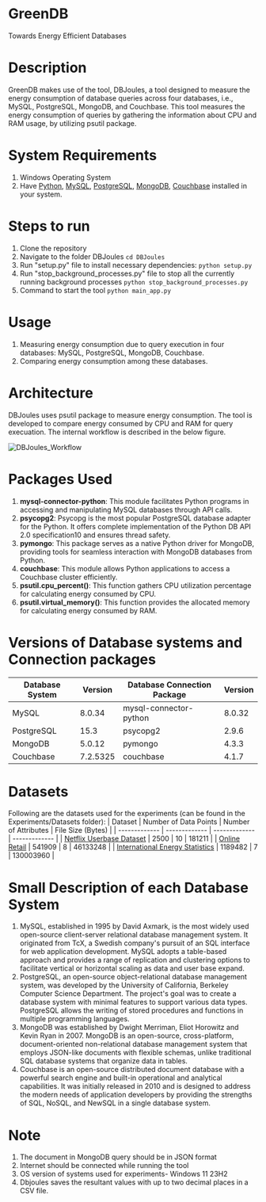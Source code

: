 # GreenDB

Towards Energy Efficient Databases

# Description

GreenDB makes use of the tool, DBJoules, a tool designed to measure the energy consumption of database queries across four databases, i.e., MySQL, PostgreSQL, MongoDB, and Couchbase. This tool measures the energy consumption of queries by gathering the information about CPU and RAM usage, by utilizing psutil package.

# System Requirements

1. Windows Operating System</li>
2. Have <a href="https://www.python.org/downloads/">Python</a>, <a href="https://dev.mysql.com/downloads/installer/">MySQL</a>, <a href="https://www.postgresql.org/download/">PostgreSQL</a>, <a href="https://www.mongodb.com/try/download/community">MongoDB</a>, <a href="https://www.couchbase.com/downloads/?family=couchbase-server">Couchbase</a> installed in your system.</li>


# Steps to run

1. Clone the repository
2. Navigate to the folder DBJoules ```cd DBJoules```
3. Run "setup.py" file to install necessary dependencies: ```python setup.py```
4. Run "stop_background_processes.py" file to stop all the currently running background processes ```python stop_background_processes.py```
5. Command to start the tool ```python main_app.py```

# Usage

1. Measuring energy consumption due to query execution in four databases: MySQL, PostgreSQL, MongoDB, Couchbase.
2. Comparing energy consumption among these databases.

# Architecture

DBJoules uses psutil package to measure energy consumption. The tool is developed to compare energy consumed by CPU and RAM for query execuation. The internal workflow is described in the below figure.

![DBJoules_Workflow](https://github.com/LellaHemasriSai/GreenDB/assets/91315524/f829386a-619f-4745-b69c-9340498ab7d1)

# Packages Used


1. **mysql-connector-python**: This module facilitates Python programs in accessing and manipulating MySQL databases through API calls.
2. **psycopg2**: Psycopg is the most popular PostgreSQL database adapter for the Python. It offers complete implementation of the Python DB API 2.0 specification10 and ensures thread safety.
3. **pymongo**: This package serves as a native Python driver for MongoDB, providing tools for seamless interaction with MongoDB databases from Python.
4. **couchbase**: This module allows Python applications to access a Couchbase cluster efficiently.
5. **psutil.cpu_percent()**: This function gathers CPU utilization percentage for calculating energy consumed by CPU.
6. **psutil.virtual_memory()**: This function provides the allocated memory for calculating energy consumed by RAM.

# Versions of Database systems and Connection packages

| Database System  | Version | Database Connection Package  | Version|
| ------------- | ------------- | ------------- | ------------- |
|  MySQL | 8.0.34  | mysql-connector-python | 8.0.32  |
| PostgreSQL  | 15.3  | psycopg2  | 2.9.6  |
| MongoDB  | 5.0.12  | pymongo  | 4.3.3  |
| Couchbase  | 7.2.5325  | couchbase  | 4.1.7  |

# Datasets

Following are the datasets used for the experiments (can be found in the Experiments/Datasets folder):
| Dataset  | Number of Data Points | Number of Attributes  | File Size (Bytes) |
| ------------- | ------------- | ------------- | ------------- |
|  <a href="https://www.kaggle.com/datasets/arnavsmayan/netflix-userbase-dataset">Netflix Userbase Dataset</a> | 2500  | 10  | 181211  |
| <a href="https://archive.ics.uci.edu/dataset/352/online+retail">Online Retail</a>  | 541909  | 8  | 46133248  |
| <a href="https://www.kaggle.com/datasets/unitednations/international-energy-statistics">International Energy Statistics</a>  | 1189482  | 7  | 130003960  |

# Small Description of each Database System
1. MySQL, established in 1995 by David Axmark, is the most widely used open-source client-server relational database management system. It originated from TcX, a Swedish company's pursuit of an SQL interface for web application development. MySQL adopts a table-based approach and provides a range of replication and clustering options to facilitate vertical or horizontal scaling as data and user base expand.
2. PostgreSQL, an open-source object-relational database management system, was developed by the University of California, Berkeley Computer Science Department. The project's goal was to create a database system with minimal features to support various data types. PostgreSQL allows the writing of stored procedures and functions in multiple programming languages.
3. MongoDB was established by Dwight Merriman, Eliot Horowitz and Kevin Ryan in 2007. MongoDB is an open-source, cross-platform, document-oriented non-relational database management system that employs JSON-like documents with flexible schemas, unlike traditional SQL database systems that organize data in tables.
4. Couchbase is an open-source distributed document database with a powerful search engine and built-in operational and analytical capabilities. It was initially released in 2010 and is designed to address the modern needs of application developers by providing the strengths of SQL, NoSQL, and NewSQL in a single database system.

# Note

1. The document in MongoDB query should be in JSON format
2. Internet should be connected while running the tool
3. OS version of systems used for experiments- Windows 11 23H2
4. Dbjoules saves the resultant values with up to two decimal places in a CSV file.


